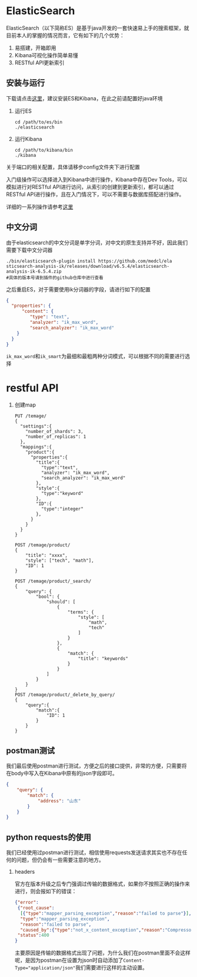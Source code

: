 # ElasticSearch

ElasticSearch（以下简称ES）是基于java开发的一套快速易上手的搜索框架，就目前本人的掌握的情况而言，它有如下的几个优势：

1. 易搭建，开箱即用
2. Kibana可视化操作简单易懂
3. RESTful API更新索引

## 安装与运行

下载请点击[这里](https://www.elastic.co/downloads)，建议安装ES和Kibana，在此之前请配置好java环境

1. 运行ES

   ```shell
   cd /path/to/es/bin
   ./elasticsearch
   ```

2. 运行Kibana

   ```shell
   cd /path/to/kibana/bin
   ./kibana
   ```

关于端口的相关配置，具体请移步config文件夹下进行配置

入门级操作可以选择进入到Kibana中进行操作，Kibana中存在Dev Tools，可以模拟进行对RESTful API进行访问，从索引的创建到更新索引，都可以通过RESTful API进行操作，且在入门情况下，可以不需要与数据库搭配进行操作。

详细的一系列操作请参考[这里](https://blog.csdn.net/linhaiyun_ytdx/article/details/79601743)

## 中文分词

由于elasticsearch的中文分词是单字分词，对中文的原生支持并不好，因此我们需要下载中文分词器

```shell
./bin/elasticsearch-plugin install https://github.com/medcl/ela
sticsearch-analysis-ik/releases/download/v6.5.4/elasticsearch-analysis-ik-6.5.4.zip
#具体的版本号请到插件的github仓库中进行查看
```

之后重启ES，对于需要使用ik分词器的字段，请进行如下的配置

```json
{
  "properties": {
      "content": {
         "type": "text",
         "analyzer": "ik_max_word",
         "search_analyzer": "ik_max_word"
    }
  }
}
```

`ik_max_word`和`ik_smart`为最细和最粗两种分词模式，可以根据不同的需要进行选择

# restful API

1. 创建map

   ```curl
   PUT /temage/
   {
     "settings":{
       "number_of_shards": 3,   
       "number_of_replicas": 1	
     },
     "mappings":{
       "product":{
         "properties":{
           "title":{
             "type":"text",
             "analyzer": "ik_max_word",
             "search_analyzer": "ik_max_word"
           },
           "style":{
             "type":"keyword"
           },
           "ID":{
             "type":"integer"
           },
         }
       }
     }
   }
   
   POST /temage/product/
   {
       "title": "xxxx",
       "style": ["tech", "math"],
       "ID": 1
   }
   
   POST /temage/product/_search/
   {
       "query": {
           "bool": {
               "should": [
                   {
                       "terms": {
                           "style": [
                               "math",
                               "tech"
                           ]
                       }
                   },
                   {
                       "match": {
                           "title": "keywords"
                       }
                   }
               ]
           }
       }
   }
   POST /temage/product/_delete_by_query/
   {
       "query":{
           "match":{
               "ID": 1
           }
       }
   }
   ```



## postman测试

我们最后使用postman进行测试，方便之后的接口提供，非常的方便，只需要将在body中写入在Kibana中原有的json字段即可。

```json
{
    "query": {
        "match": {
            "address": "山东"
        }
    }
}
```

## python requests的使用

我们已经使用过postman进行测试，相信使用requests发送请求其实也不存在任何的问题，但仍会有一些需要注意的地方。

1. headers

   官方在版本升级之后专门强调过传输的数据格式，如果你不按照正确的操作来进行，则会报如下的错误：

   ```json
   {"error":
    {"root_cause":
     [{"type":"mapper_parsing_exception","reason":"failed to parse"}],
     "type":"mapper_parsing_exception",
     "reason":"failed to parse",
     "caused_by":{"type":"not_x_content_exception","reason":"Compressor detection can only be called on some xcontent bytes or compressed xcontent bytes"}},
    "status":400
   }
   ```

   主要原因是传输的数据格式出现了问题，为什么我们在postman里面不会这样呢，是因为postman在设置为json时自动添加了`Content-Type="application/json"`我们需要进行这样的主动设置。


